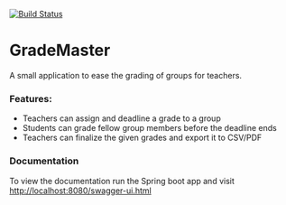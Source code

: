 [![Build Status](https://travis-ci.com/Want100Cookies/GradeMaster.svg?token=sKpyGyXRMBtmPh6qJBuM&branch=develop)](https://travis-ci.com/Want100Cookies/GradeMaster)

# GradeMaster
A small application to ease the grading of groups for teachers.

### Features:
- Teachers can assign and deadline a grade to a group
- Students can grade fellow group members before the deadline ends
- Teachers can finalize the given grades and export it to CSV/PDF

### Documentation
To view the documentation run the Spring boot app and visit [http://localhost:8080/swagger-ui.html](http://localhost:8080/swagger-ui.html)
